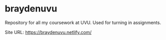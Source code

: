 # braydenuvu
Repository for all my coursework at UVU. Used for turning in assignments. 

Site URL: https://braydenuvu.netlify.com/
